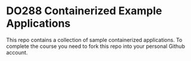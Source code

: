 # DO288 Containerized Example Applications

This repo contains a collection of sample containerized applications.  To complete the course you need to fork this repo into your personal Github account.
